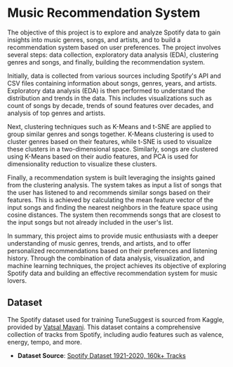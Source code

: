 # Music Recommendation System

The objective of this project is to explore and analyze Spotify data to gain insights into music genres, songs, and artists, and to build a recommendation system based on user preferences. The project involves several steps: data collection, exploratory data analysis (EDA), clustering genres and songs, and finally, building the recommendation system.

Initially, data is collected from various sources including Spotify's API and CSV files containing information about songs, genres, years, and artists. Exploratory data analysis (EDA) is then performed to understand the distribution and trends in the data. This includes visualizations such as count of songs by decade, trends of sound features over decades, and analysis of top genres and artists.

Next, clustering techniques such as K-Means and t-SNE are applied to group similar genres and songs together. K-Means clustering is used to cluster genres based on their features, while t-SNE is used to visualize these clusters in a two-dimensional space. Similarly, songs are clustered using K-Means based on their audio features, and PCA is used for dimensionality reduction to visualize these clusters.

Finally, a recommendation system is built leveraging the insights gained from the clustering analysis. The system takes as input a list of songs that the user has listened to and recommends similar songs based on their features. This is achieved by calculating the mean feature vector of the input songs and finding the nearest neighbors in the feature space using cosine distances. The system then recommends songs that are closest to the input songs but not already included in the user's list.

In summary, this project aims to provide music enthusiasts with a deeper understanding of music genres, trends, and artists, and to offer personalized recommendations based on their preferences and listening history. Through the combination of data analysis, visualization, and machine learning techniques, the project achieves its objective of exploring Spotify data and building an effective recommendation system for music lovers.

## Dataset

The Spotify dataset used for training TuneSuggest is sourced from Kaggle, provided by [Vatsal Mavani](https://www.kaggle.com/vatsalmavani). This dataset contains a comprehensive collection of tracks from Spotify, including audio features such as valence, energy, tempo, and more.

- **Dataset Source**: [Spotify Dataset 1921-2020, 160k+ Tracks](https://www.kaggle.com/datasets/vatsalmavani/spotify-dataset)

